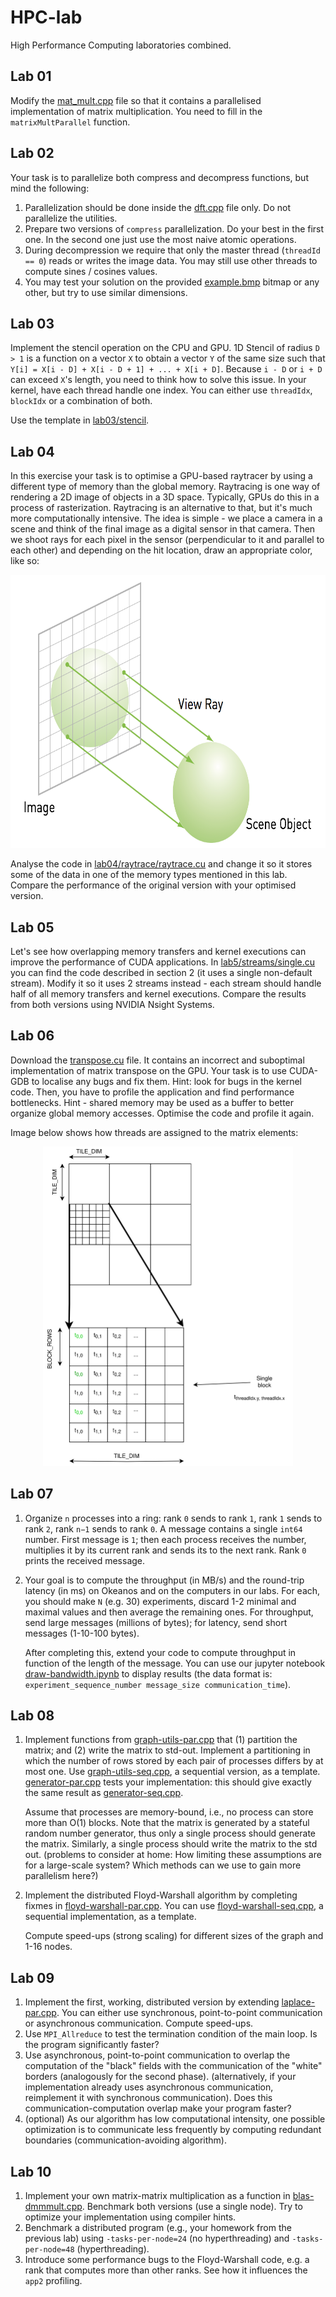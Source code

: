 # HPC-lab
High Performance Computing laboratories combined.

## Lab 01
Modify the [mat_mult.cpp](lab01/mat_mult.cpp) file so that it contains a parallelised implementation of matrix multiplication. You need to fill in the `matrixMultParallel` function.

## Lab 02
Your task is to parallelize both compress and decompress functions, but mind the following:
1. Parallelization should be done inside the [dft.cpp](lab02/dft.cpp) file only. Do not parallelize the utilities.
1. Prepare two versions of `compress` parallelization. Do your best in the first one. In the second one just use the most naive atomic operations.
1. During decompression we require that only the master thread (`threadId == 0`) reads or writes the image data. You may still use other threads to compute sines / cosines values.
1. You may test your solution on the provided [example.bmp](lab02/example.bmp) bitmap or any other, but try to use similar dimensions.

## Lab 03
Implement the stencil operation on the CPU and GPU. 1D Stencil of radius `D > 1` is a function on a vector `X` to obtain a vector `Y` of the same size such that `Y[i] = X[i - D] + X[i - D + 1] + ... + X[i + D]`. Because `i - D` or `i + D` can exceed `X`'s length, you need to think how to solve this issue. In your kernel, have each thread handle one index. You can either use `threadIdx`, `blockIdx` or a combination of both.

Use the template in [lab03/stencil](lab03/stencil/).

## Lab 04
In this exercise your task is to optimise a GPU-based raytracer by using a different type of memory than the global memory. Raytracing is one way of rendering a 2D image of objects in a 3D space. Typically, GPUs do this in a process of rasterization. Raytracing is an alternative to that, but it's much more computationally intensive. The idea is simple - we place a camera in a scene and think of the final image as a digital sensor in that camera. Then we shoot rays for each pixel in the sensor (perpendicular to it and parallel to each other) and depending on the hit location, draw an appropriate color, like so:

<center><img src="lab04/raytrace.png" width="663" height="437"></center>

Analyse the code in [lab04/raytrace/raytrace.cu](lab04/raytrace/raytrace.cu) and change it so it stores some of the data in one of the memory types mentioned in this lab. Compare the performance of the original version with your optimised version.

## Lab 05
Let's see how overlapping memory transfers and kernel executions can improve the performance of CUDA applications. In [lab5/streams/single.cu](lab05/streams/single.cu) you can find the code described in section 2 (it uses a single non-default stream). Modify it so it uses 2 streams instead - each stream should handle half of all memory transfers and kernel executions. Compare the results from both versions using NVIDIA Nsight Systems.

## Lab 06
Download the [transpose.cu](lab06/transpose.cu) file. It contains an incorrect and suboptimal implementation of matrix transpose on the GPU. Your task is to use CUDA-GDB to localise any bugs and fix them. Hint: look for bugs in the kernel code. Then, you have to profile the application and find performance bottlenecks. Hint - shared memory may be used as a buffer to better organize global memory accesses. Optimise the code and profile it again.

Image below shows how threads are assigned to the matrix elements:

<center><img src="lab06/transpose.png" width="400" height="511"></center>

## Lab 07
1. Organize `n` processes into a ring: rank `0` sends to rank `1`, rank `1` sends to rank `2`, rank `n−1` sends to rank `0`. A message contains a single `int64` number. First message is `1`; then each process receives the number, multiplies it by its current rank and sends its to the next rank. Rank `0` prints the received message.

1. Your goal is to compute the throughput (in MB/s) and the round-trip latency (in ms) on Okeanos and on the computers in our labs. For each, you should make `N` (e.g. 30) experiments, discard 1-2 minimal and maximal values and then average the remaining ones. For throughput, send large messages (millions of bytes); for latency, send short messages (1-10-100 bytes).

    After completing this, extend your code to compute throughput in function of the length of the message. You can use our jupyter notebook [draw-bandwidth.ipynb](lab07/draw-bandwidth.ipynb) to display results (the data format is: `experiment_sequence_number message_size communication_time`).

## Lab 08
1. Implement functions from [graph-utils-par.cpp](lab08/graph-utils-par.cpp) that (1) partition the matrix; and (2) write the matrix to std-out. Implement a partitioning in which the number of rows stored by each pair of processes differs by at most one. Use [graph-utils-seq.cpp](lab08/graph-utils-seq.cpp), a sequential version, as a template. [generator-par.cpp](lab08/generator-par.cpp) tests your implementation: this should give exactly the same result as [generator-seq.cpp](lab08/generator-seq.cpp).

    Assume that processes are memory-bound, i.e., no process can store more than O(1) blocks. Note that the matrix is generated by a stateful random number generator, thus only a single process should generate the matrix. Similarly, a single process should write the matrix to the std out. (problems to consider at home: How limiting these assumptions are for a large-scale system? Which methods can we use to gain more parallelism here?)

1. Implement the distributed Floyd-Warshall algorithm by completing fixmes in [floyd-warshall-par.cpp](lab08/floyd-warshall-par.cpp). You can use [floyd-warshall-seq.cpp](lab08/floyd-warshall-seq.cpp), a sequential implementation, as a template.

    Compute speed-ups (strong scaling) for different sizes of the graph and 1-16 nodes.

## Lab 09
1. Implement the first, working, distributed version by extending [laplace-par.cpp](lab09/laplace-par.cpp). You can either use synchronous, point-to-point communication or asynchronous communication. Compute speed-ups.
1. Use `MPI_Allreduce` to test the termination condition of the main loop. Is the program significantly faster?
1. Use asynchronous, point-to-point communication to overlap the computation of the "black" fields with the communication of the "white" borders (analogously for the second phase). (alternatively, if your implementation already uses asynchronous communication, reimplement it with synchronous communication). Does this communication-computation overlap make your program faster?
1. (optional) As our algorithm has low computational intensity, one possible optimization is to communicate less frequently by computing redundant boundaries (communication-avoiding algorithm).

## Lab 10
1. Implement your own matrix-matrix multiplication as a function in [blas-dmmmult.cpp](lab10/blas-dmmmult.cpp). Benchmark both versions (use a single node). Try to optimize your implementation using compiler hints.
1. Benchmark a distributed program (e.g., your homework from the previous lab) using `-tasks-per-node=24` (no hyperthreading) and `-tasks-per-node=48` (hyperthreading).
1. Introduce some performance bugs to the Floyd-Warshall code, e.g. a rank that computes more than other ranks. See how it influences the `app2` profiling.
